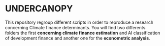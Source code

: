 # UNDERCANOPY
This repository regroup different scripts in order to reproduce a research concerning Climate finance determinants. You will find two differents folders the first **concerning climate finance estimation** and AI classification of development finance and another one for the **econometric analysis**.
